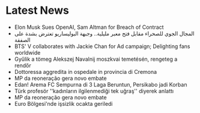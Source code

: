 # Latest News
-  Elon Musk Sues OpenAI, Sam Altman for Breach of Contract
-  المجال الجوي للصحراء مقابل فتح معبر مليلية.. وجبهة البوليساريو تعترض بشدة على الصفقة
-  BTS' V collaborates with Jackie Chan for Ad campaign; Delighting fans worldwide
-  Gyűlik a tömeg Alekszej Navalnij moszkvai temetésén, rengeteg a rendőr
-  Dottoressa aggredita in ospedale in provincia di Cremona
-  MP da reoneração gera novo embate
-  Edan! Arema FC Sempurna di 3 Laga Beruntun, Persikabo jadi Korban
-  Türk profesör ''kadınların ilgilenmediği tek uğraş'' diyerek anlattı
-  MP da reoneração gera novo embate
-  Euro Bölgesi'nde işsizlik ocakta geriledi
